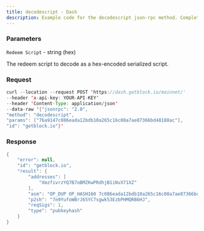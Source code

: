 ```yaml
---
title: decodescript - Dash
description: Example code for the decodescript json-rpc method. Сomplete guide on how to use decodescript json-rpc in GetBlock.io Web3 documentation.
---
```


### Parameters


`Redeem Script` - string (hex)

The redeem script to decode as a hex-encoded serialized script.

### Request

``` java
curl --location --request POST 'https://dash.getblock.io/mainnet/' 
--header 'x-api-key: YOUR-API-KEY' 
--header 'Content-Type: application/json' 
--data-raw '{"jsonrpc": "2.0",
"method": "decodescript",
"params": ["76a9147c086eada12bdb10a265c16c08a7ae87366bd48188ac"],
"id": "getblock.io"}'
```

###  Response

``` java
{
    "error": null,
    "id": "getblock.io",
    "result": {
        "addresses": [
            "XmzfivrzYQ7B7oBMZKwPRdhjB1iNvX71XZ"
        ],
        "asm": "OP_DUP OP_HASH160 7c086eada12bdb10a265c16c08a7ae87366bd481 OP_EQUALVERIFY OP_CHECKSIG",
        "p2sh": "7n9YufoWBrJ65YC7sgwk53EzbPHMQRB6HJ",
        "reqSigs": 1,
        "type": "pubkeyhash"
    }
}
```

